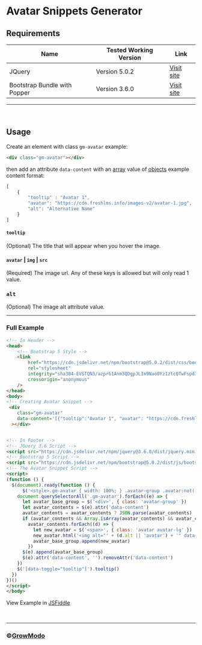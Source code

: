 # Avatar Snippets Generator

## Requirements

| Name              | Tested Working Version | Link                                                                             |
| ------------------------ | ---------------------- | -------------------------------------------------------------------------------- |
| JQuery              | Version 5.0.2          | [Visit site](https://jquery.com/)                                    |
| Bootstrap Bundle with Popper   | Version 3.6.0        | [Visit site](https://getbootstrap.com)   |

---

<br/>

## Usage
Create an element with class `gm-avatar` example:
```html
<div class="gm-avatar"></div>
```

then add an attribute `data-content` with an [array](https://developer.mozilla.org/en-US/docs/Web/JavaScript/Reference/Global_Objects/Array) value of [objects](https://developer.mozilla.org/en-US/docs/Web/JavaScript/Reference/Global_Objects/Object) example content format:
```js
[
    {
        "tooltip" : "Avatar 1",
        "avatar": "https://cdn.freshlms.info/images-v2/avatar-1.jpg",
        "alt": "Alternative Name"
    }
]
```

#### `tooltip`
(Optional) The title that will appear when you hover the image.

#### `avatar` | `img` | `src`
(Required) The image url. Any of these keys is allowed but will only read 1 value.

### `alt`
(Optional) The image alt attribute value.

<hr/>

### Full Example
```html
<!-- In Header -->
<head>
    <!-- Bootstrap 5 Style -->
    <link
        href="https://cdn.jsdelivr.net/npm/bootstrap@5.0.2/dist/css/bootstrap.min.css"
        rel="stylesheet"
        integrity="sha384-EVSTQN3/azprG1Anm3QDgpJLIm9Nao0Yz1ztcQTwFspd3yD65VohhpuuCOmLASjC"
        crossorigin="anonymous"
    />
</head>
<body>
<!-- Creating Avatar Snippet -->
 <div
    class="gm-avatar"
    data-content='[{"tooltip":"Avatar 1", "avatar": "https://cdn.freshlms.info/images-v2/avatar-1.jpg"},{"tooltip": "Avatar 2", "avatar": "https://cdn.freshlms.info/images-v2/avatar-2.jpg"},{"tooltip":"Avatar 3", "avatar": "https://cdn.freshlms.info/images-v2/avatar-3.jpg"},{"tooltip":"Avatar 4", "avatar": "https://cdn.freshlms.info/images-v2/avatar-4.jpg"},{"tooltip":"Avatar 5", "avatar": "https://cdn.freshlms.info/images-v2/avatar-2.jpg"}]'
  ></div>


<!-- In Footer -->
<!-- JQuery 3.6 Script -->
<script src="https://cdn.jsdelivr.net/npm/jquery@3.6.0/dist/jquery.min.js"></script>
<!-- Bootstrap 5 Script -->
<script src="https://cdn.jsdelivr.net/npm/bootstrap@5.0.2/dist/js/bootstrap.bundle.min.js" integrity="sha384-MrcW6ZMFYlzcLA8Nl+NtUVF0sA7MsXsP1UyJoMp4YLEuNSfAP+JcXn/tWtIaxVXM" crossorigin="anonymous"></script>
<!-- The Avatar Snippet Script -->
<script>
(function () {
  $(document).ready(function () {
      $('<style>.gm-avatar { width: 100%; } .avatar-group .avatar:not(:first-child) { margin-left: -1.2rem; } .avatar-lg { width: 3.5rem; height: 3.5rem; } .avatar { position: relative; display: inline-block; width: 3rem; height: 3rem; } .avatar img { width: 100%; height: 100%; -o-object-fit: cover; object-fit: cover; } .avatar-group img { border: 3px solid #fff; } .avatar-group .avatar:hover { z-index: 2; }</style>').appendTo($('head'))
    document.querySelectorAll('.gm-avatar').forEach((e) => {
      let avatar_base_group = $('<div>', { class: 'avatar-group' })
      let avatar_contents = $(e).attr('data-content')
      avatar_contents = avatar_contents ? JSON.parse(avatar_contents) : []
      if (avatar_contents && Array.isArray(avatar_contents) && avatar_contents.length)
        avatar_contents.forEach((d) => {
          let new_avatar = $('<span>', { class: 'avatar avatar-lg' })
          new_avatar.html('<img alt="' + (d.alt || 'avatar') + '" data-toggle="tooltip" title="' + d.tooltip + '" class="rounded-circle" src="' + (d.avatar || d.img || d.src) + '" />')
          avatar_base_group.append(new_avatar)
        })
      $(e).append(avatar_base_group)
      $(e).attr('data-content', '').removeAttr('data-content')
    })
    $('[data-toggle="tooltip"]').tooltip()
  })
})()
</script>
</body>

```

View Example in [JSFiddle](https://jsfiddle.net/simplemnm/mhducezt/)

<br/>

<hr/>

### ©[GrowModo](https://growmodo.com)
